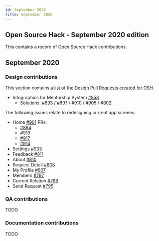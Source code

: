 ```yaml
---
id: September 2020
title: September 2020
---
```


## Open Source Hack - September 2020 edition

This contains a record of Open Source Hack contributions.

## September 2020

### Design contributions

This section contains [a list of the Design Pull Requests created for OSH](https://github.com/anitab-org/mentorship-android/pulls?page=1&q=is%3Apr+is%3Aclosed+label%3A%22Category%3A+User+Interface%22+label%3A%22Open+Source+Hack%22).

- Infographics for Mentorship System [#858](https://github.com/anitab-org/mentorship-android/issues/858)
    - Solutions: [#893](https://github.com/anitab-org/mentorship-android/pull/893) / [#897](https://github.com/anitab-org/mentorship-android/pull/897) / [#910](https://github.com/anitab-org/mentorship-android/pull/910) / [#905](https://github.com/anitab-org/mentorship-android/pull/905) / [#902](https://github.com/anitab-org/mentorship-android/pull/902)

The following issues relate to redesigning current app screens:

- Home [#901](https://github.com/anitab-org/mentorship-android/issues/901) PRs:
    - [#894](https://github.com/anitab-org/mentorship-android/pull/894)
    - [#919](https://github.com/anitab-org/mentorship-android/pull/919)
    - [#917](https://github.com/anitab-org/mentorship-android/pull/917)
    - [#914](https://github.com/anitab-org/mentorship-android/pull/914)
- Settings [#933](https://github.com/anitab-org/mentorship-android/issues/933)
- Feedback [#811](https://github.com/anitab-org/mentorship-android/issues/811)
- About [#810](https://github.com/anitab-org/mentorship-android/issues/810)
- Request Detail [#808](https://github.com/anitab-org/mentorship-android/issues/808)
- My Profile [#807](https://github.com/anitab-org/mentorship-android/issues/807)
- Members [#797](https://github.com/anitab-org/mentorship-android/issues/797)
- Current Relation [#796](https://github.com/anitab-org/mentorship-android/issues/796)
- Send Request [#795](https://github.com/anitab-org/mentorship-android/issues/795)

### QA contributions

TODO

### Documentation contributions

TODO